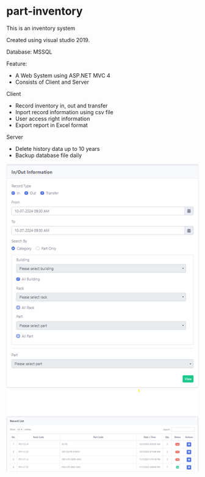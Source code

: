 # part-inventory
This is an inventory system

Created using visual studio 2019.

Database: MSSQL

Feature:

- A Web System using ASP.NET MVC 4
- Consists of Client and Server

Client 

- Record inventory in, out and transfer
- Inport record information using csv file
- User access right information
- Export report in Excel format

Server

- Delete history data up to 10 years
- Backup database file daily

<picture>
  <source media="(prefers-color-scheme: dark)" srcset="https://github.com/cute-boss/part-inventory/blob/main/In1.png">
  <source media="(prefers-color-scheme: light)" srcset="https://github.com/cute-boss/part-inventory/blob/main/In1.png">
  <img alt="Shows an illustrated sun in light mode and a moon with stars in dark mode." src="https://github.com/cute-boss/part-inventory/blob/main/In1.png">
</picture>

<picture>
  <source media="(prefers-color-scheme: dark)" srcset="https://github.com/cute-boss/part-inventory/blob/main/In2.png">
  <source media="(prefers-color-scheme: light)" srcset="https://github.com/cute-boss/part-inventory/blob/main/In2.png">
  <img alt="Shows an illustrated sun in light mode and a moon with stars in dark mode." src="https://github.com/cute-boss/part-inventory/blob/main/In2.png">
</picture>
